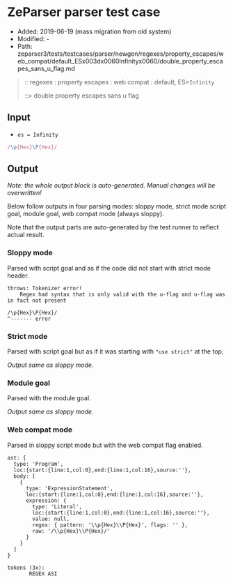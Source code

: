 # ZeParser parser test case

- Added: 2019-06-19 (mass migration from old system)
- Modified: -
- Path: zeparser3/tests/testcases/parser/newgen/regexes/property_escapes/web_compat/default_ESx003dx0060Infinityx0060/double_property_escapes_sans_u_flag.md

> :: regexes : property escapes : web compat : default, ES=`Infinity`
>
> ::> double property escapes sans u flag

## Input

- `es = Infinity`

`````js
/\p{Hex}\P{Hex}/
`````

## Output

_Note: the whole output block is auto-generated. Manual changes will be overwritten!_

Below follow outputs in four parsing modes: sloppy mode, strict mode script goal, module goal, web compat mode (always sloppy).

Note that the output parts are auto-generated by the test runner to reflect actual result.

### Sloppy mode

Parsed with script goal and as if the code did not start with strict mode header.

`````
throws: Tokenizer error!
    Regex had syntax that is only valid with the u-flag and u-flag was in fact not present

/\p{Hex}\P{Hex}/
^------- error
`````

### Strict mode

Parsed with script goal but as if it was starting with `"use strict"` at the top.

_Output same as sloppy mode._

### Module goal

Parsed with the module goal.

_Output same as sloppy mode._

### Web compat mode

Parsed in sloppy script mode but with the web compat flag enabled.

`````
ast: {
  type: 'Program',
  loc:{start:{line:1,col:0},end:{line:1,col:16},source:''},
  body: [
    {
      type: 'ExpressionStatement',
      loc:{start:{line:1,col:0},end:{line:1,col:16},source:''},
      expression: {
        type: 'Literal',
        loc:{start:{line:1,col:0},end:{line:1,col:16},source:''},
        value: null,
        regex: { pattern: '\\p{Hex}\\P{Hex}', flags: '' },
        raw: '/\\p{Hex}\\P{Hex}/'
      }
    }
  ]
}

tokens (3x):
       REGEX ASI
`````

